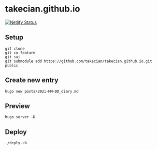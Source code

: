 # takecian.github.io

[![Netlify Status](https://api.netlify.com/api/v1/badges/ff05e623-294b-4242-b75b-3ea035e55420/deploy-status)](https://app.netlify.com/sites/sharp-turing-842fc1/deploys)

## Setup
```
git clone
git co feature
git sui
git submodule add https://github.com/takecian/takecian.github.io.git public
```

## Create new entry

```
hugo new posts/2021-MM-DD_diary.md
```

## Preview

```
hugo server -D
```

## Deploy

```
./deply.sh
```
